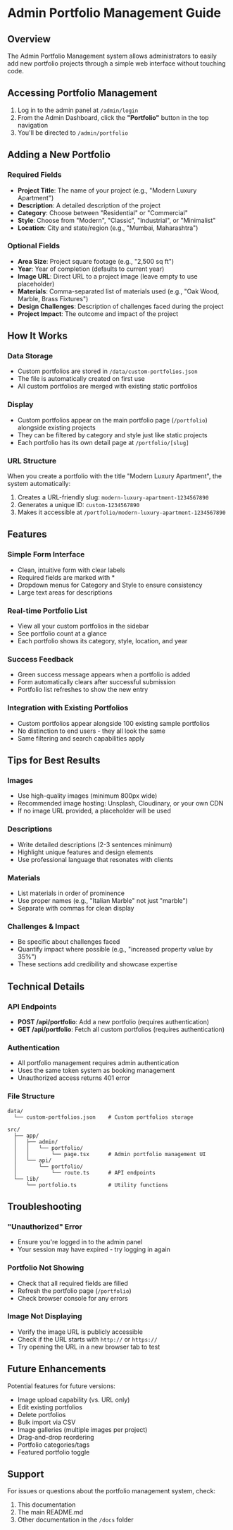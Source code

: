# Admin Portfolio Management Guide

## Overview

The Admin Portfolio Management system allows administrators to easily add new portfolio projects through a simple web interface without touching code.

## Accessing Portfolio Management

1. Log in to the admin panel at `/admin/login`
2. From the Admin Dashboard, click the **"Portfolio"** button in the top navigation
3. You'll be directed to `/admin/portfolio`

## Adding a New Portfolio

### Required Fields

- **Project Title**: The name of your project (e.g., "Modern Luxury Apartment")
- **Description**: A detailed description of the project
- **Category**: Choose between "Residential" or "Commercial"
- **Style**: Choose from "Modern", "Classic", "Industrial", or "Minimalist"
- **Location**: City and state/region (e.g., "Mumbai, Maharashtra")

### Optional Fields

- **Area Size**: Project square footage (e.g., "2,500 sq ft")
- **Year**: Year of completion (defaults to current year)
- **Image URL**: Direct URL to a project image (leave empty to use placeholder)
- **Materials**: Comma-separated list of materials used (e.g., "Oak Wood, Marble, Brass Fixtures")
- **Design Challenges**: Description of challenges faced during the project
- **Project Impact**: The outcome and impact of the project

## How It Works

### Data Storage

- Custom portfolios are stored in `/data/custom-portfolios.json`
- The file is automatically created on first use
- All custom portfolios are merged with existing static portfolios

### Display

- Custom portfolios appear on the main portfolio page (`/portfolio`) alongside existing projects
- They can be filtered by category and style just like static projects
- Each portfolio has its own detail page at `/portfolio/[slug]`

### URL Structure

When you create a portfolio with the title "Modern Luxury Apartment", the system automatically:
1. Creates a URL-friendly slug: `modern-luxury-apartment-1234567890`
2. Generates a unique ID: `custom-1234567890`
3. Makes it accessible at `/portfolio/modern-luxury-apartment-1234567890`

## Features

### Simple Form Interface

- Clean, intuitive form with clear labels
- Required fields are marked with *
- Dropdown menus for Category and Style to ensure consistency
- Large text areas for descriptions

### Real-time Portfolio List

- View all your custom portfolios in the sidebar
- See portfolio count at a glance
- Each portfolio shows its category, style, location, and year

### Success Feedback

- Green success message appears when a portfolio is added
- Form automatically clears after successful submission
- Portfolio list refreshes to show the new entry

### Integration with Existing Portfolios

- Custom portfolios appear alongside 100 existing sample portfolios
- No distinction to end users - they all look the same
- Same filtering and search capabilities apply

## Tips for Best Results

### Images

- Use high-quality images (minimum 800px wide)
- Recommended image hosting: Unsplash, Cloudinary, or your own CDN
- If no image URL provided, a placeholder will be used

### Descriptions

- Write detailed descriptions (2-3 sentences minimum)
- Highlight unique features and design elements
- Use professional language that resonates with clients

### Materials

- List materials in order of prominence
- Use proper names (e.g., "Italian Marble" not just "marble")
- Separate with commas for clean display

### Challenges & Impact

- Be specific about challenges faced
- Quantify impact where possible (e.g., "increased property value by 35%")
- These sections add credibility and showcase expertise

## Technical Details

### API Endpoints

- **POST /api/portfolio**: Add a new portfolio (requires authentication)
- **GET /api/portfolio**: Fetch all custom portfolios (requires authentication)

### Authentication

- All portfolio management requires admin authentication
- Uses the same token system as booking management
- Unauthorized access returns 401 error

### File Structure

```
data/
  └── custom-portfolios.json    # Custom portfolios storage

src/
  ├── app/
  │   ├── admin/
  │   │   └── portfolio/
  │   │       └── page.tsx      # Admin portfolio management UI
  │   └── api/
  │       └── portfolio/
  │           └── route.ts      # API endpoints
  └── lib/
      └── portfolio.ts          # Utility functions
```

## Troubleshooting

### "Unauthorized" Error

- Ensure you're logged in to the admin panel
- Your session may have expired - try logging in again

### Portfolio Not Showing

- Check that all required fields are filled
- Refresh the portfolio page (`/portfolio`)
- Check browser console for any errors

### Image Not Displaying

- Verify the image URL is publicly accessible
- Check if the URL starts with `http://` or `https://`
- Try opening the URL in a new browser tab to test

## Future Enhancements

Potential features for future versions:

- Image upload capability (vs. URL only)
- Edit existing portfolios
- Delete portfolios
- Bulk import via CSV
- Image galleries (multiple images per project)
- Drag-and-drop reordering
- Portfolio categories/tags
- Featured portfolio toggle

## Support

For issues or questions about the portfolio management system, check:
1. This documentation
2. The main README.md
3. Other documentation in the `/docs` folder


